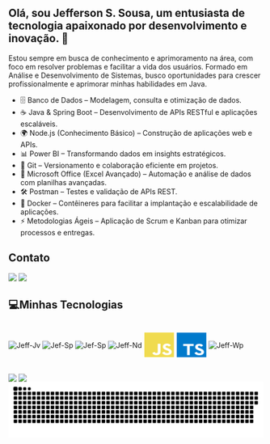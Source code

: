 ## Olá, sou Jefferson S. Sousa, um entusiasta de tecnologia apaixonado por desenvolvimento e inovação. 👋

Estou sempre em busca de conhecimento e aprimoramento na área, com foco em resolver problemas e facilitar a vida dos usuários. Formado em Análise e Desenvolvimento de Sistemas, busco oportunidades para crescer profissionalmente e aprimorar minhas habilidades em Java.

- 🗄 Banco de Dados – Modelagem, consulta e otimização de dados.
- ☕ Java & Spring Boot – Desenvolvimento de APIs RESTful e aplicações escaláveis.
- 🌍 Node.js (Conhecimento Básico) – Construção de aplicações web e APIs.
- 📊 Power BI – Transformando dados em insights estratégicos.
- 🔄 Git – Versionamento e colaboração eficiente em projetos.
- 📑 Microsoft Office (Excel Avançado) – Automação e análise de dados com planilhas avançadas.
- 🛠 Postman – Testes e validação de APIs REST.
- 🐳 Docker – Contêineres para facilitar a implantação e escalabilidade de aplicações.
- ⚡ Metodologias Ágeis – Aplicação de Scrum e Kanban para otimizar processos e entregas.

## Contato
  <div> 
  <a href = "mailto:jeffersonmarkd@outlook.com"><img src="https://img.shields.io/badge/-Gmail-%23333?style=for-the-badge&logo=gmail&logoColor=white" target="_blank"></a>
  <a href="https://www.linkedin.com/in/jefferson-sousa-8b93a81a2/" target="_blank"><img src="https://img.shields.io/badge/LinkedIn-0077B5?style=for-the-badge&logo=linkedin&logoColor=white"></a> 
</div>

## 💻Minhas Tecnologias

<div style="display: inline_block"><br>  
  <img align="center" alt="Jeff-Jv" height="50" width="60" src="https://cdn.jsdelivr.net/gh/devicons/devicon@latest/icons/java/java-original-wordmark.svg" />
  <img align="center" alt="Jef-Sp" height="50" width="60" src="https://cdn.jsdelivr.net/gh/devicons/devicon@latest/icons/spring/spring-original-wordmark.svg">
  <img align="center" alt="Jef-Sp" height="50" width="60" src="https://cdn.jsdelivr.net/gh/devicons/devicon@latest/icons/microsoftsqlserver/microsoftsqlserver-plain-wordmark.svg" />
  <img align="center" alt="Jeff-Nd" height="50" width="60" src="https://cdn.jsdelivr.net/gh/devicons/devicon@latest/icons/nodejs/nodejs-original-wordmark.svg" />
  <img align="center" alt="Jeff-Js" height="50" width="60" src="https://raw.githubusercontent.com/devicons/devicon/master/icons/javascript/javascript-plain.svg">
  <img align="center" alt="Jeff-Ts" height="50" width="60" src="https://raw.githubusercontent.com/devicons/devicon/master/icons/typescript/typescript-plain.svg">
  <img align="center" alt="Jeff-Wp" height="50" width="60" src="https://cdn.jsdelivr.net/gh/devicons/devicon@latest/icons/wordpress/wordpress-original.svg" />     
</div>

##

<div>
<a>
  <img height=170 align="center" src="https://github-readme-stats.vercel.app/api?username=JeffSSousa&show_icons=true&theme=shadow_green#gh-dark-mode-only" />
</a>
<a>
  <img height=170 align="center" src="https://github-readme-stats.vercel.app/api/top-langs/?username=JeffSSousa&layout=compact&theme=shadow_green#gh-dark-mode&card_width=320" />
</a>
</div>

<picture>
  <source media="(prefers-color-scheme: dark)" srcset="https://raw.githubusercontent.com/JeffSSousa/JeffSSousa/output/github-snake-dark.svg" />
  <source media="(prefers-color-scheme: light)" srcset="https://raw.githubusercontent.com/JeffSSousa/JeffSSousa/output/github-snake.svg" />
  <img alt="github-snake" src="https://raw.githubusercontent.com/JeffSSousa/JeffSSousa/output/github-snake.svg" />
</picture>
  


